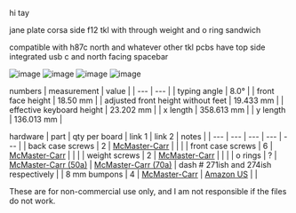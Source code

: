 hi tay

jane plate corsa side f12 tkl with through weight and o ring sandwich 

compatible with h87c north and whatever other tkl pcbs have top side integrated usb c and north facing spacebar 

![image](https://user-images.githubusercontent.com/66137164/210161500-8cf6f209-1efa-4a8f-af69-557c842821fe.png)
![image](https://user-images.githubusercontent.com/66137164/210161696-e2989ff7-7490-4331-b7cc-61c1c1d9dfe9.png)
![image](https://user-images.githubusercontent.com/66137164/210161712-20a15ea0-6fa0-4210-a1ab-81083a702ff8.png)
![image](https://user-images.githubusercontent.com/66137164/210161718-37e2c85d-a7de-45fb-8181-248efb6c0c6c.png)


numbers
| measurement | value | 
| --- | --- |
| typing angle | 8.0° |
| front face height | 18.50 mm |
| adjusted front height without feet | 19.433 mm |
| effective keyboard height | 23.202 mm |
| x length | 358.613 mm | 
| y length | 136.013 mm | 

hardware
| part | qty per board | link 1 | link 2 | notes |
| --- | --- | --- | --- | --- | 
| back case screws     | 2 | [McMaster-Carr](https://www.mcmaster.com/91292A020/)       |                                                                | |
| front case screws    | 6 | [McMaster-Carr](https://www.mcmaster.com/91292A113/)       |                                                                | |
| weight screws        | 2 | [McMaster-Carr](https://www.mcmaster.com/92125A082/)       |                                                                | |
| o rings              | ? | [McMaster-Carr (50a)](https://www.mcmaster.com/1173N512/)  | [McMaster-Carr (70a)](https://www.mcmaster.com/9452K373/)      | dash # 271ish and 274ish respectively |
| 8 mm bumpons         | 4 | [McMaster-Carr](https://www.mcmaster.com/95495K65/)        | [Amazon US](https://www.amazon.com/gp/product/B01ACPT2LU)      | |

These are for non-commercial use only, and I am not responsible if the files do not work. 
